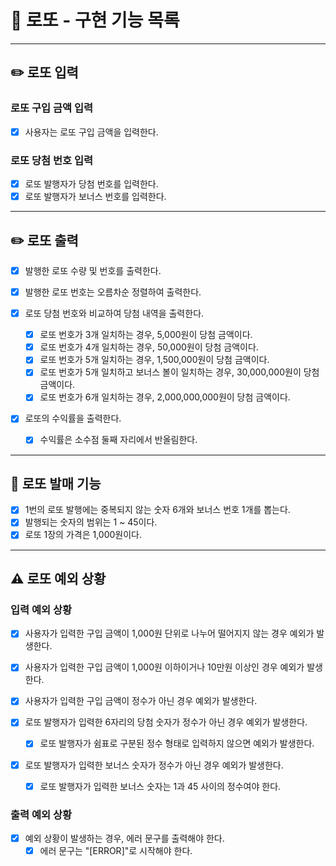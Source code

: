 
# 📌 로또 - 구현 기능 목록

---

## ✏️ 로또 입력

### 로또 구입 금액 입력

- [x] 사용자는 로또 구입 금액을 입력한다.

### 로또 당첨 번호 입력

- [x] 로또 발행자가 당첨 번호를 입력한다.
- [x] 로또 발행자가 보너스 번호를 입력한다.

---

## ✏️ 로또 출력

- [x] 발행한 로또 수량 및 번호를 출력한다.

- [x] 발행한 로또 번호는 오름차순 정렬하여 출력한다.

- [x] 로또 당첨 번호와 비교하여 당첨 내역을 출력한다.
    - [x] 로또 번호가 3개 일치하는 경우, 5,000원이 당첨 금액이다.
    - [x] 로또 번호가 4개 일치하는 경우, 50,000원이 당첨 금액이다.
    - [x] 로또 번호가 5개 일치하는 경우, 1,500,000원이 당첨 금액이다.
    - [x] 로또 번호가 5개 일치하고 보너스 볼이 일치하는 경우, 30,000,000원이 당첨 금액이다.
    - [x] 로또 번호가 6개 일치하는 경우, 2,000,000,000원이 당첨 금액이다.

- [x] 로또의 수익률을 출력한다.
    - [x] 수익률은 소수점 둘째 자리에서 반올림한다.

---

## 🎱 로또 발매 기능

- [x] 1번의 로또 발행에는 중복되지 않는 숫자 6개와 보너스 번호 1개를 뽑는다.
- [x] 발행되는 숫자의 범위는 1 ~ 45이다.
- [x] 로또 1장의 가격은 1,000원이다.

---

## ⚠️ 로또 예외 상황

### 입력 예외 상황

- [x] 사용자가 입력한 구입 금액이 1,000원 단위로 나누어 떨어지지 않는 경우 예외가 발생한다.
- [x] 사용자가 입력한 구입 금액이 1,000원 이하이거나 10만원 이상인 경우 예외가 발생한다.
- [x] 사용자가 입력한 구입 금액이 정수가 아닌 경우 예외가 발생한다.

- [x] 로또 발행자가 입력한 6자리의 당첨 숫자가 정수가 아닌 경우 예외가 발생한다.
  - [x] 로또 발행자가 쉼표로 구분된 정수 형태로 입력하지 않으면 예외가 발생한다.
- [x] 로또 발행자가 입력한 보너스 숫자가 정수가 아닌 경우 예외가 발생한다.
  - [x] 로또 발행자가 입력한 보너스 숫자는 1과 45 사이의 정수여야 한다.

### 출력 예외 상황

- [x] 예외 상황이 발생하는 경우, 에러 문구를 출력해야 한다.
    - [x] 에러 문구는 "[ERROR]"로 시작해야 한다.
